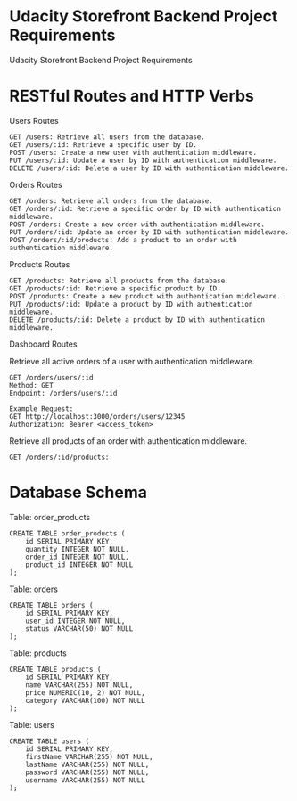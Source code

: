 # Udacity Storefront Backend Project Requirements
Udacity Storefront Backend Project Requirements

# RESTful Routes and HTTP Verbs

Users Routes

    GET /users: Retrieve all users from the database.
    GET /users/:id: Retrieve a specific user by ID.
    POST /users: Create a new user with authentication middleware.
    PUT /users/:id: Update a user by ID with authentication middleware.
    DELETE /users/:id: Delete a user by ID with authentication middleware.

Orders Routes

    GET /orders: Retrieve all orders from the database.
    GET /orders/:id: Retrieve a specific order by ID with authentication middleware.
    POST /orders: Create a new order with authentication middleware.
    PUT /orders/:id: Update an order by ID with authentication middleware.
    POST /orders/:id/products: Add a product to an order with authentication middleware.

Products Routes

    GET /products: Retrieve all products from the database.
    GET /products/:id: Retrieve a specific product by ID.
    POST /products: Create a new product with authentication middleware.
    PUT /products/:id: Update a product by ID with authentication middleware.
    DELETE /products/:id: Delete a product by ID with authentication middleware.

Dashboard Routes

Retrieve all active orders of a user with authentication middleware.
    
    GET /orders/users/:id
    Method: GET
    Endpoint: /orders/users/:id

    Example Request:
    GET http://localhost:3000/orders/users/12345
    Authorization: Bearer <access_token>

Retrieve all products of an order with authentication middleware.
    
    GET /orders/:id/products: 





# Database Schema

Table: order_products

    CREATE TABLE order_products (
        id SERIAL PRIMARY KEY,
        quantity INTEGER NOT NULL,
        order_id INTEGER NOT NULL,
        product_id INTEGER NOT NULL
    );

Table: orders

    CREATE TABLE orders (
        id SERIAL PRIMARY KEY,
        user_id INTEGER NOT NULL,
        status VARCHAR(50) NOT NULL
    );

Table: products

    CREATE TABLE products (
        id SERIAL PRIMARY KEY,
        name VARCHAR(255) NOT NULL,
        price NUMERIC(10, 2) NOT NULL,
        category VARCHAR(100) NOT NULL
    );

Table: users

    CREATE TABLE users (
        id SERIAL PRIMARY KEY,
        firstName VARCHAR(255) NOT NULL,
        lastName VARCHAR(255) NOT NULL,
        password VARCHAR(255) NOT NULL,
        username VARCHAR(255) NOT NULL
    );
